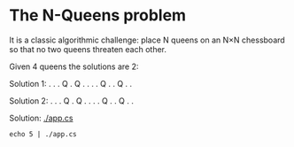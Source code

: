 # The N-Queens problem 
It is a classic algorithmic challenge: place N queens on an N×N chessboard so that no two queens threaten each other.

Given 4 queens the solutions are 2:

Solution 1:
. . . Q 
. Q . . 
. . Q . 
. Q . . 

Solution 2:
. . . Q 
. Q . . 
. . Q . 
. Q . . 

Solution: [./app.cs](./app.cs)

```
echo 5 | ./app.cs
```